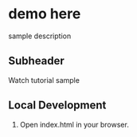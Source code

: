 # demo here

sample description

## Subheader

Watch tutorial sample

## Local Development

1. Open index.html in your browser.